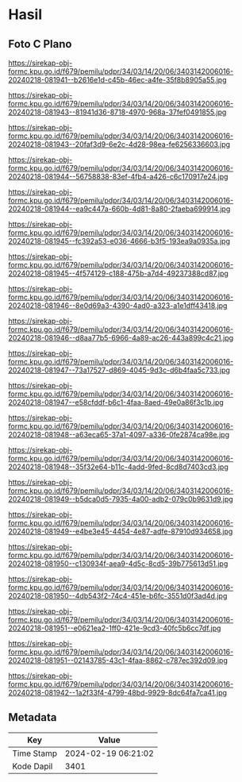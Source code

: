 # Hasil

## Foto C Plano

https://sirekap-obj-formc.kpu.go.id/f679/pemilu/pdpr/34/03/14/20/06/3403142006016-20240218-081941--b2616e1d-c45b-46ec-a4fe-35f8b8905a55.jpg

https://sirekap-obj-formc.kpu.go.id/f679/pemilu/pdpr/34/03/14/20/06/3403142006016-20240218-081943--81941d36-8718-4970-968a-37fef0491855.jpg

https://sirekap-obj-formc.kpu.go.id/f679/pemilu/pdpr/34/03/14/20/06/3403142006016-20240218-081943--20faf3d9-6e2c-4d28-98ea-fe6256336603.jpg

https://sirekap-obj-formc.kpu.go.id/f679/pemilu/pdpr/34/03/14/20/06/3403142006016-20240218-081944--56758838-83ef-4fb4-a426-c6c170917e24.jpg

https://sirekap-obj-formc.kpu.go.id/f679/pemilu/pdpr/34/03/14/20/06/3403142006016-20240218-081944--ea9c447a-660b-4d81-8a80-2faeba699914.jpg

https://sirekap-obj-formc.kpu.go.id/f679/pemilu/pdpr/34/03/14/20/06/3403142006016-20240218-081945--fc392a53-e036-4666-b3f5-193ea9a0935a.jpg

https://sirekap-obj-formc.kpu.go.id/f679/pemilu/pdpr/34/03/14/20/06/3403142006016-20240218-081945--4f574129-c188-475b-a7d4-49237388cd87.jpg

https://sirekap-obj-formc.kpu.go.id/f679/pemilu/pdpr/34/03/14/20/06/3403142006016-20240218-081946--8e0d69a3-4390-4ad0-a323-a1e1dff43418.jpg

https://sirekap-obj-formc.kpu.go.id/f679/pemilu/pdpr/34/03/14/20/06/3403142006016-20240218-081946--d8aa77b5-6966-4a89-ac26-443a899c4c21.jpg

https://sirekap-obj-formc.kpu.go.id/f679/pemilu/pdpr/34/03/14/20/06/3403142006016-20240218-081947--73a17527-d869-4045-9d3c-d6b4faa5c733.jpg

https://sirekap-obj-formc.kpu.go.id/f679/pemilu/pdpr/34/03/14/20/06/3403142006016-20240218-081947--e58cfddf-b6c1-4faa-8aed-49e0a86f3c1b.jpg

https://sirekap-obj-formc.kpu.go.id/f679/pemilu/pdpr/34/03/14/20/06/3403142006016-20240218-081948--a63eca65-37a1-4097-a336-0fe2874ca98e.jpg

https://sirekap-obj-formc.kpu.go.id/f679/pemilu/pdpr/34/03/14/20/06/3403142006016-20240218-081948--35f32e64-b11c-4add-9fed-8cd8d7403cd3.jpg

https://sirekap-obj-formc.kpu.go.id/f679/pemilu/pdpr/34/03/14/20/06/3403142006016-20240218-081949--b5dca0d5-7935-4a00-adb2-079c0b9631d9.jpg

https://sirekap-obj-formc.kpu.go.id/f679/pemilu/pdpr/34/03/14/20/06/3403142006016-20240218-081949--e4be3e45-4454-4e87-adfe-87910d934658.jpg

https://sirekap-obj-formc.kpu.go.id/f679/pemilu/pdpr/34/03/14/20/06/3403142006016-20240218-081950--c130934f-aea9-4d5c-8cd5-39b775613d51.jpg

https://sirekap-obj-formc.kpu.go.id/f679/pemilu/pdpr/34/03/14/20/06/3403142006016-20240218-081950--4db543f2-74c4-451e-b6fc-3551d0f3ad4d.jpg

https://sirekap-obj-formc.kpu.go.id/f679/pemilu/pdpr/34/03/14/20/06/3403142006016-20240218-081951--e0621ea2-1ff0-421e-9cd3-40fc5b6cc7df.jpg

https://sirekap-obj-formc.kpu.go.id/f679/pemilu/pdpr/34/03/14/20/06/3403142006016-20240218-081951--02143785-43c1-4faa-8862-c787ec392d09.jpg

https://sirekap-obj-formc.kpu.go.id/f679/pemilu/pdpr/34/03/14/20/06/3403142006016-20240218-081942--1a2f33f4-4799-48bd-9929-8dc64fa7ca41.jpg


## Metadata

| Key        | Value               |
| ---------- | ------------------- |
| Time Stamp | 2024-02-19 06:21:02 |
| Kode Dapil | 3401                |



